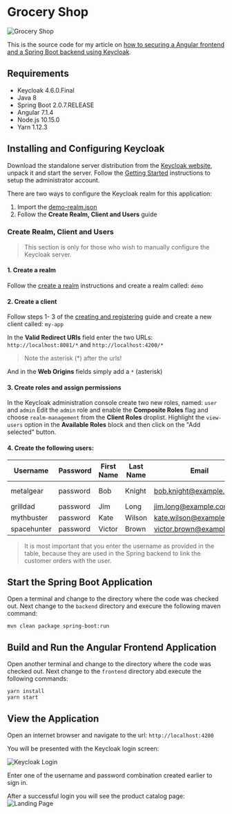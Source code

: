 # Grocery Shop

![Grocery Shop](images/shop.ico?raw=true "Grocery Shop")

This is the source code for my article on [how to securing a Angular frontend and a Spring Boot backend using Keycloak](https://www.linkedin.com/pulse/securing-java-rest-services-keycloak-part-4-jannie-louwrens/).

## Requirements

  - Keycloak 4.6.0.Final
  - Java 8
  - Spring Boot 2.0.7.RELEASE
  - Angular 7.1.4
  - Node.js 10.15.0
  - Yarn 1.12.3

## Installing and Configuring Keycloak
Download the standalone server distribution from the [Keycloak website](https://www.keycloak.org/), unpack it and start the server. Follow the [Getting Started](https://www.keycloak.org/docs/latest/getting_started/index.html#creating-the-admin-account) instructions to setup the administrator account.

There are two ways to configure the Keycloak realm for this application:
1. Import the [demo-realm.json](keycloak/demo-realm.json)
2. Follow the **Create Realm, Client and Users** guide

### Create Realm, Client and Users
>This section is only for those who wish to manually configure the Keycloak server.

#### 1. Create a realm
Follow the [create a realm](https://www.keycloak.org/docs/latest/getting_started/index.html#_create-realm) instructions and create a realm called: `demo`
#### 2. Create a client
Follow steps 1- 3 of the [creating and registering](https://www.keycloak.org/docs/latest/getting_started/index.html#creating-and-registering-the-client) guide and create a new client called: `my-app`

In the **Valid Redirect URIs** field enter the two URLs: `http://localhost:8081/*` and `http://localhost:4200/*`
> Note the asterisk (*) after the urls!

And in the **Web Origins** fields simply add a `*` (asterisk)
#### 3. Create roles and assign permissions
In the Keycloak administration console create two new roles, named: `user` and `admin`
Edit the `admin` role and enable the **Composite Roles** flag and choose `realm-management` from the **Client Roles** droplist. 
Highlight the `view-users` option in the **Available Roles** block and then click on the "Add selected" button.
#### 4. Create the following users:
| Username | Password | First Name | Last Name | Email | Roles |
| ------ | ------ | ------ | ------ | ------ | ------ |
| metalgear | password | Bob | Knight | bob.knight@example.com | ADMIN, USER |
| grilldad | password | Jim | Long | jim.long@example.com | USER |
| mythbuster | password | Kate | Wilson | kate.wilson@example.com | USER |
| spacehunter | password | Victor | Brown | victor.brown@example.com | USER |
> It is most important that you enter the username as provided in the table, because they are used in the Spring backend to link the customer orders with the user.

## Start the Spring Boot Application
Open a terminal and change to the directory where the code was checked out.
Next change to the `backend` directory and execure the following maven command:
```
mvn clean package spring-boot:run
```
## Build and Run the Angular Frontend Application
Open another terminal and change to the directory where the code was checked out.
Next change to the `frontend` directory abd execute the following commands:
```
yarn install
yarn start
```
## View the Application
Open an internet browser and navigate to the url: `http://localhost:4200`

You will be presented with the Keycloak login screen:

![Keycloak Login](images/keycloak_login.png?raw=true "Keycloak Login")

Enter one of the username and password combination created earlier to sign in. 

After a successful login you will see the product catalog page:
![Landing Page](images/shopapp.png?raw=true "Landing Page")
